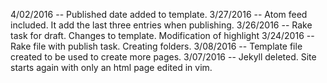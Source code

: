 4/02/2016 -- Published date added to template.
3/27/2016 -- Atom feed included. It add the last three entries when publishing.
3/26/2016 -- Rake task for draft. Changes to template. Modification of highlight
3/24/2016 -- Rake file with publish task. Creating folders. 
3/08/2016 -- Template file created to be used to create more pages.
3/07/2016 -- Jekyll deleted. Site starts again with only an html page edited in vim.

